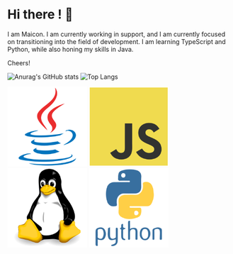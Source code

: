 <h1>Hi there ! 👋 </h1>
<p> I am Maicon. I am currently working in support, and I am currently focused on transitioning into the field of development. I am learning TypeScript and Python, while also honing my skills in Java.</p>
<span>Cheers!</span>


![Anurag's GitHub stats](https://github-readme-stats.vercel.app/api?username=maiconper&show_icons=true&theme=algolia)
![Top Langs](https://github-readme-stats.vercel.app/api/top-langs/?username=maiconper&theme=algolia)


<div>
  <img height="180em" src="https://raw.githubusercontent.com/devicons/devicon/master/icons/java/java-original.svg">
  <img height="180em" src="https://raw.githubusercontent.com/devicons/devicon/master/icons/javascript/javascript-original.svg">
  <img height="180em" src="https://raw.githubusercontent.com/devicons/devicon/master/icons/linux/linux-original.svg">
  <img height="180em" src="https://raw.githubusercontent.com/devicons/devicon/master/icons/python/python-original-wordmark.svg">
</di>


<!--
**maiconper/maiconper** is a ✨ _special_ ✨ repository because its `README.md` (this file) appears on your GitHub profile.

Here are some ideas to get you started:

- 🔭 I’m currently working on ...
- 🌱 I’m currently learning ...
- 👯 I’m looking to collaborate on ...
- 🤔 I’m looking for help with ...
- 💬 Ask me about ...
- 📫 How to reach me: ...
- 😄 Pronouns: ...
- ⚡ Fun fact: ...
-->
